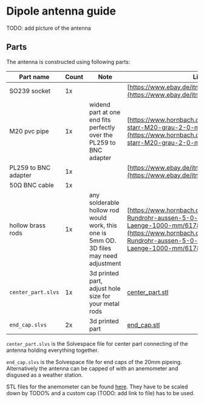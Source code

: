 # Dipole antenna guide

TODO: add picture of the antenna

## Parts
The antenna is constructed using following parts:

| Part name             | Count | Note                                                                                         | Link |
|---|---|---|---|
| SO239 socket          | 1x    |                                                                                              | [https://www.ebay.de/itm/294407664610](https://www.ebay.de/itm/294407664610) |
| M20 pvc pipe          | 1x    | widend part at one end fits perfectly over the PL259 to BNC adapter                          | [https://www.hornbach.de/shop/Installationsrohr-starr-M20-grau-2-0-m/10367394/artikel.html](https://www.hornbach.de/shop/Installationsrohr-starr-M20-grau-2-0-m/10367394/artikel.html) |
| PL259 to BNC adapter  | 1x    |                                                                                              | [https://www.ebay.de/itm/384868148089](https://www.ebay.de/itm/384868148089) |
| 50Ω BNC cable         | 1x    |                                                                                              |      |
| hollow brass rods     | 1x    | any solderable hollow rod would work, this one is 5mm OD. 3D files may need adjustment       | [https://www.hornbach.de/shop/Messing-Rundrohr-aussen-5-0-mm-innen-4-1-mm-Laenge-1000-mm/6178978/artikel.html](https://www.hornbach.de/shop/Messing-Rundrohr-aussen-5-0-mm-innen-4-1-mm-Laenge-1000-mm/6178978/artikel.html) |
| `center_part.slvs`    | 1x    | 3d printed part, adjust hole size for your metal rods                                        | [center_part.stl](https://github.com/dump-dvb/antenna-guide/blob/master/dipole-antenna/center_part.stl) |
| `end_cap.slvs`        | 2x    | 3d printed part                                                                              | [end_cap.stl](https://github.com/dump-dvb/antenna-guide/blob/master/dipole-antenna/end_cap.stl) |

`center_part.slvs` is the Solvespace file for center part connecting of the antenna holding everything together.

`end_cap.slvs` is the Solvespace file for end caps of the 20mm pipeing. Alternatively the antenna can be capped of with an anemometer and disgused as a weather station.

STL files for the anemometer can be found [here](TODO).
They have to be scaled down by TODO% and a custom cap (TODO: add link to file) has to be used.
